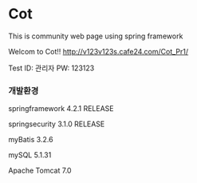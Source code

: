 # Cot 

This is community web page using spring framework 

Welcom to Cot!!
http://v123v123s.cafe24.com/Cot_Pr1/

Test ID: 관리자 PW: 123123



### 개발환경
springframework 4.2.1 RELEASE 

springsecurity 3.1.0 RELEASE 

myBatis 3.2.6

mySQL 5.1.31

Apache Tomcat 7.0



